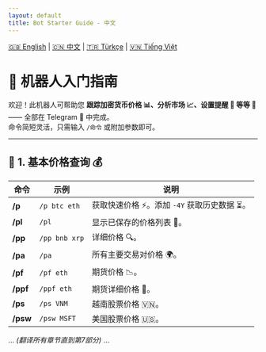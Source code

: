```yaml
---
layout: default
title: Bot Starter Guide - 中文
---
```


[🇬🇧 English](index.md) | [🇨🇳 中文](index_zh.md) | [🇹🇷 Türkçe](index_tr.md) | [🇻🇳 Tiếng Việt](index_vi.md)

# 🚀 机器人入门指南

欢迎！此机器人可帮助您 **跟踪加密货币价格 📊、分析市场 📈、设置提醒 🔔 等等 🎯** —— 全部在 Telegram 💬 中完成。  
命令简短灵活，只需输入 `/命令` 或附加参数即可。  

---

## 📌 1. 基本价格查询 💰

命令 | 示例 | 说明
---|---|---
**/p** | `/p btc eth` | 获取快速价格 ⚡。添加 `-4Y` 获取历史数据 ⏳。
**/pl** | `/pl` | 显示已保存的价格列表 💾。
**/pp** | `/pp bnb xrp` | 详细价格 🔍。
**/pa** | `/pa` | 所有主要交易对价格 🌍。
**/pf** | `/pf eth` | 期货价格 📉。
**/ppf** | `/ppf eth` | 期货详细价格 📄。
**/ps** | `/ps VNM` | 越南股票价格 🇻🇳。
**/psw** | `/psw MSFT` | 美国股票价格 🇺🇸。

... *(翻译所有章节直到第7部分)* ...
